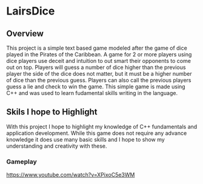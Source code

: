 # LairsDice

## Overview
This project is a simple text based game modeled after the game of dice played in the Pirates of the Caribbean. A game for 2 or more players using dice players use deceit and intuition to out smart their opponents to come out on top. Players will guess a number of dice higher than the previous player the side of the dice does not matter, but it must be a higher number of dice than the previous guess. Players can also call the previous
players guess a lie and check to win the game. This simple game is made using C++ and was used to learn fudamental skills writing in the language. 

 
## Skils I hope to Highlight
With this project I hope to highlight my knowledge of C++ fundamentals and application development. While this game does not require any advance knowledge it does use many basic skills and I hope to show my understanding and creativity with these.

### Gameplay
https://www.youtube.com/watch?v=XPixoC5e3WM

